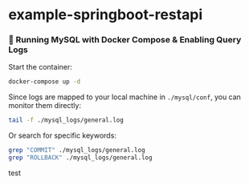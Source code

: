 # example-springboot-restapi

### 📌 Running MySQL with Docker Compose & Enabling Query Logs

Start the container:

```bash
docker-compose up -d
```

Since logs are mapped to your local machine in `./mysql/conf`, you can monitor them directly:

```bash
tail -f ./mysql_logs/general.log
```

Or search for specific keywords:

```bash
grep "COMMIT" ./mysql_logs/general.log
grep "ROLLBACK" ./mysql_logs/general.log
```

test
